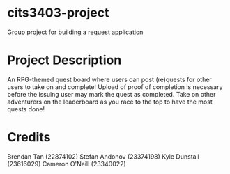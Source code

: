 # cits3403-project
Group project for building a request application

# Project Description
An RPG-themed quest board where users can post (re)quests for other users to take on and complete!
Upload of proof of completion is necessary before the issuing user may mark the quest as completed.
Take on other adventurers on the leaderboard as you race to the top to have the most quests done!

# Credits
Brendan Tan (22874102)
Stefan Andonov (23374198)
Kyle Dunstall	(23616029)
Cameron O'Neill	(23340022)
